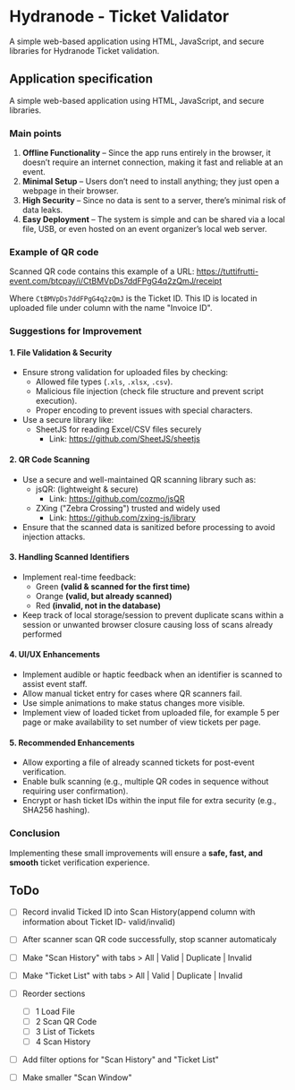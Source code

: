 # Hydranode - Ticket Validator

A simple web-based application using HTML, JavaScript, and secure libraries for Hydranode Ticket validation.

## Application specification

A simple web-based application using HTML, JavaScript, and secure libraries.

### **Main points**

1. **Offline Functionality** – Since the app runs entirely in the browser, it doesn’t require an internet connection, making it fast and reliable at an event.
2. **Minimal Setup** – Users don’t need to install anything; they just open a webpage in their browser.
3. **High Security** – Since no data is sent to a server, there’s minimal risk of data leaks.
4. **Easy Deployment** – The system is simple and can be shared via a local file, USB, or even hosted on an event organizer’s local web server.

### Example of QR code

Scanned QR code contains this example of a URL:
https://tuttifrutti-event.com/btcpay/i/CtBMVpDs7ddFPgG4q2zQmJ/receipt

Where `CtBMVpDs7ddFPgG4q2zQmJ` is the Ticket ID. This ID is located in uploaded file under column with the name "Invoice ID".

### Suggestions for Improvement

#### 1. File Validation & Security

- Ensure strong validation for uploaded files by checking:
  - Allowed file types (`.xls`, `.xlsx`, `.csv`).
  - Malicious file injection (check file structure and prevent script execution).
  - Proper encoding to prevent issues with special characters.
- Use a secure library like:
  - SheetJS for reading Excel/CSV files securely
    - Link: https://github.com/SheetJS/sheetjs

#### 2. QR Code Scanning

- Use a secure and well-maintained QR scanning library such as:
  - jsQR: (lightweight & secure)
    - Link: https://github.com/cozmo/jsQR
  - ZXing ("Zebra Crossing") trusted and widely used
    - Link: https://github.com/zxing-js/library
- Ensure that the scanned data is sanitized before processing to avoid injection attacks.

#### 3. Handling Scanned Identifiers

- Implement real-time feedback:
  - Green **(valid & scanned for the first time)**
  - Orange **(valid, but already scanned)**
  - Red **(invalid, not in the database)**
- Keep track of local storage/session to prevent duplicate scans within a session or unwanted browser closure causing loss of scans already performed

#### 4. UI/UX Enhancements

- Implement audible or haptic feedback when an identifier is scanned to assist event staff.
- Allow manual ticket entry for cases where QR scanners fail.
- Use simple animations to make status changes more visible.
- Implement view of loaded ticket from uploaded file, for example 5 per page or make availability to set number of view tickets per page.

#### 5. Recommended Enhancements

- Allow exporting a file of already scanned tickets for post-event verification.
- Enable bulk scanning (e.g., multiple QR codes in sequence without requiring user confirmation).
- Encrypt or hash ticket IDs within the input file for extra security (e.g., SHA256 hashing).

### Conclusion

Implementing these small improvements will ensure a **safe, fast, and smooth** ticket verification experience.

## ToDo

- [ ] Record invalid Ticked ID into Scan History(append column with information about Ticket ID- valid/invalid)
- [ ] After scanner scan QR code successfully, stop scanner automaticaly
- [ ] Make "Scan History" with tabs > All | Valid | Duplicate | Invalid
- [ ] Make "Ticket List" with tabs > All | Valid | Duplicate | Invalid
- [ ] Reorder sections
  - [ ] 1 Load File
  - [ ] 2 Scan QR Code
  - [ ] 3 List of Tickets
  - [ ] 4 Scan History
- [ ] Add filter options for "Scan History" and "Ticket List"
- [ ] Make smaller "Scan Window"

